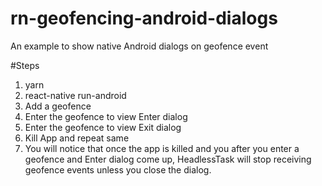 # rn-geofencing-android-dialogs
An example to show native Android dialogs on geofence event


#Steps
1) yarn
2) react-native run-android
3) Add a geofence
4) Enter the geofence to view Enter dialog
5) Enter the geofence to view Exit dialog
6) Kill App and repeat same
7) You will notice that once the app is killed and you after you enter a geofence and Enter dialog come up, HeadlessTask will stop receiving geofence events unless you close the dialog.

